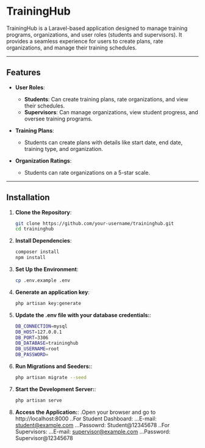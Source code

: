 # TrainingHub

TrainingHub is a Laravel-based application designed to manage training programs, organizations, and user roles (students and supervisors). It provides a seamless experience for users to create plans, rate organizations, and manage their training schedules.

---

## Features

- **User Roles**:
    - **Students**: Can create training plans, rate organizations, and view their schedules.
    - **Supervisors**: Can manage organizations, view student progress, and oversee training programs.

- **Training Plans**:
    - Students can create plans with details like start date, end date, training type, and organization.

- **Organization Ratings**:
    - Students can rate organizations on a 5-star scale.

---

## Installation

1. **Clone the Repository**:
   ```bash
   git clone https://github.com/your-username/traininghub.git
   cd traininghub

2. **Install Dependencies**:
    ```bash 
    composer install
    npm install

3. **Set Up the Environment**:
    ```bash
    cp .env.example .env

4. **Generate an application key**:
    ```bash
    php artisan key:generate

5. **Update the .env file with your database credentials:**:
    ```bash
    DB_CONNECTION=mysql
    DB_HOST=127.0.0.1
    DB_PORT=3306
    DB_DATABASE=traininghub
    DB_USERNAME=root
    DB_PASSWORD=

6. **Run Migrations and Seeders:**:
    ```bash
    php artisan migrate --seed


6. **Start the Development Server:**:
    ```bash
    php artisan serve

7. **Access the Application:**:
    .Open your browser and go to http://localhost:8000
    ..For Student Dashboard: 
    ...E-mail: student@example.com
    ...Passowrd: Student@12345678
    ..For Supervisors:
    ...E-mail: supervisor@example.com
    ...Password: Supervisor@12345678

